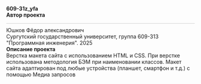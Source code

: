 
<b> 609-31z_yfa </b> <br>
<b> Автор проекта </b> <br>
<hr style="border: 1; height: 0.1px; background: #ccc; margin: 10px 0;">
Юшков Фёдор александрович <br>
Сургутский государственный университет, группа 609-313 "Программная инженерия".
2025 <br>
<b> Описание проекта </b> <br>
Верстка макета сайта с использованием HTML и CSS. При верстке использована методология БЭМ при наименовании классов. Макет сайта адаптирован под любые устройства (планшет, смартфон и т.д.) с помощью
Медиа запросов
